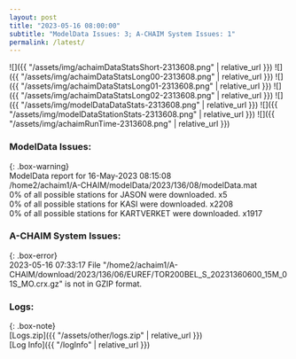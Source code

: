 ```yaml
---
layout: post
title: "2023-05-16 08:00:00"
subtitle: "ModelData Issues: 3; A-CHAIM System Issues: 1"
permalink: /latest/
---
```


![]({{ "/assets/img/achaimDataStatsShort-2313608.png" | relative_url }})
![]({{ "/assets/img/achaimDataStatsLong00-2313608.png" | relative_url }})
![]({{ "/assets/img/achaimDataStatsLong01-2313608.png" | relative_url }})
![]({{ "/assets/img/achaimDataStatsLong02-2313608.png" | relative_url }})
![]({{ "/assets/img/modelDataDataStats-2313608.png" | relative_url }})
![]({{ "/assets/img/modelDataStationStats-2313608.png" | relative_url }})
![]({{ "/assets/img/achaimRunTime-2313608.png" | relative_url }})


### ModelData Issues:  
  
{: .box-warning}  
 ModelData report for 16-May-2023 08:15:08   
 /home2/achaim1/A-CHAIM/modelData/2023/136/08/modelData.mat   
 0% of all possible stations for JASON were downloaded. x5   
 0% of all possible stations for KASI were downloaded. x2208   
 0% of all possible stations for KARTVERKET were downloaded. x1917   
  
### A-CHAIM System Issues:  
  
{: .box-error}  
2023-05-16 07:33:17 File "/home2/achaim1/A-CHAIM/download/2023/136/06/EUREF/TOR200BEL_S_20231360600_15M_01S_MO.crx.gz" is not in GZIP format.  

### Logs:  
  
{: .box-note}  
[Logs.zip]({{ "/assets/other/logs.zip" | relative_url }})  
[Log Info]({{ "/logInfo" | relative_url }})  
